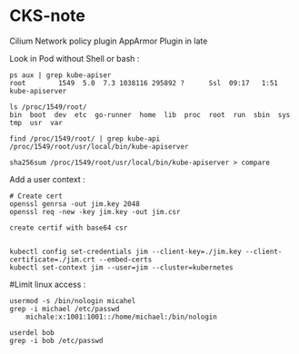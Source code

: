 # CKS-note

Cilium Network policy plugin
AppArmor Plugin in late

Look in Pod without Shell or bash :
```
ps aux | grep kube-apiser
root        1549  5.0  7.3 1038116 295892 ?      Ssl  09:17   1:51 kube-apiserver

ls /proc/1549/root/
bin  boot  dev  etc  go-runner  home  lib  proc  root  run  sbin  sys  tmp  usr  var

find /proc/1549/root/ | grep kube-api
/proc/1549/root/usr/local/bin/kube-apiserver

sha256sum /proc/1549/root/usr/local/bin/kube-apiserver > compare
```


Add a user context :
```
# Create cert
openssl genrsa -out jim.key 2048
openssl req -new -key jim.key -out jim.csr

create certif with base64 csr


kubectl config set-credentials jim --client-key=./jim.key --client-certificate=./jim.crt --embed-certs
kubectl set-context jim --user=jim --cluster=kubernetes
```


#Limit linux access :
```
usermod -s /bin/nologin micahel
grep -i michael /etc/passwd
    michale:x:1001:1001::/home/michael:/bin/nologin

userdel bob
grep -i bob /etc/passwd
    
```